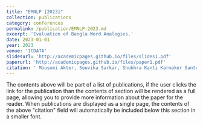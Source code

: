 ```yaml
---
title: "EMNLP [2023]"
collection: publications
category: conferences
permalink: /publication/EMNLP-2023.md
excerpt: 'Evaluation of Bangla Word Analogies.'
date: 2023-01-01
year: 2023
venue: 'ICDATA'
slidesurl: 'http://academicpages.github.io/files/slides1.pdf'
paperurl: 'http://academicpages.github.io/files/paper1.pdf'
citation: ' Mousumi Akter, Souvika Sarkar, Shubhra Kanti Karmaker Santu.'
---
```


The contents above will be part of a list of publications, if the user clicks the link for the publication than the contents of section will be rendered as a full page, allowing you to provide more information about the paper for the reader. When publications are displayed as a single page, the contents of the above "citation" field will automatically be included below this section in a smaller font.